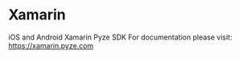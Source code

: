# Xamarin
iOS and Android Xamarin Pyze SDK
For documentation please visit: https://xamarin.pyze.com 
